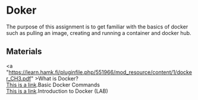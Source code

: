 # Doker
The purpose of this assignment is to get familiar with the basics of docker such as pulling an image, creating and running a container and docker hub.
## Materials
<a "https://learn.hamk.fi/pluginfile.php/551966/mod_resource/content/1/docker_CH3.pdf" >What is Docker? </a> <br>
<a href="src/Test.java">This is a link</a>.Basic Docker Commands <br>
<a href="src/Test.java">This is a link</a>.Introduction to Docker (LAB)
